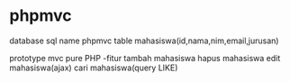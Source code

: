 # phpmvc 
database sql name phpmvc table mahasiswa(id,nama,nim,email,jurusan)

prototype mvc pure PHP
-fitur
tambah mahasiswa
hapus mahasiswa
edit mahasiswa(ajax)
cari mahasiswa(query LIKE)
